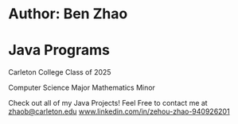 # Author: Ben Zhao
# Java Programs 
Carleton College Class of 2025

Computer Science Major
Mathematics Minor

Check out all of my Java Projects!
Feel Free to contact me at
zhaob@carleton.edu
www.linkedin.com/in/zehou-zhao-940926201
